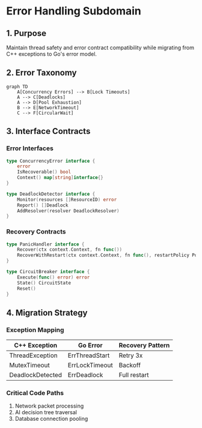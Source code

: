 # Error Handling Subdomain

## 1. Purpose
Maintain thread safety and error contract compatibility while migrating from C++ exceptions to Go's error model.

## 2. Error Taxonomy

```mermaid
graph TD
    A[Concurrency Errors] --> B[Lock Timeouts]
    A --> C[Deadlocks]
    A --> D[Pool Exhaustion]
    B --> E[NetworkTimeout]
    C --> F[CircularWait]
```

## 3. Interface Contracts

### Error Interfaces
```go
type ConcurrencyError interface {
    error
    IsRecoverable() bool
    Context() map[string]interface{}
}

type DeadlockDetector interface {
    Monitor(resources []ResourceID) error
    Report() []Deadlock
    AddResolver(resolver DeadlockResolver)
}
```

### Recovery Contracts
```go
type PanicHandler interface {
    Recover(ctx context.Context, fn func())
    RecoverWithRestart(ctx context.Context, fn func(), restartPolicy Policy)
}

type CircuitBreaker interface {
    Execute(func() error) error
    State() CircuitState
    Reset()
}
```

## 4. Migration Strategy

### Exception Mapping
| C++ Exception        | Go Error               | Recovery Pattern |
|----------------------|------------------------|------------------|
| ThreadException      | ErrThreadStart         | Retry 3x         |
| MutexTimeout         | ErrLockTimeout         | Backoff          |  
| DeadlockDetected     | ErrDeadlock            | Full restart     |

### Critical Code Paths
1. Network packet processing
2. AI decision tree traversal
3. Database connection pooling
